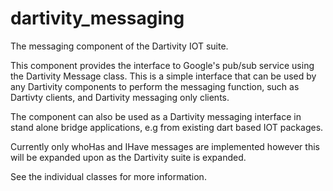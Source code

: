 # dartivity_messaging

The messaging component of the Dartivity IOT suite.

This component provides the interface to Google's pub/sub service using the
Dartivity Message class. This is a simple interface that can be used by any
Dartivity components to perform the messaging function, such as Dartivty clients,
and Dartivity messaging only clients.

The component can also be used as a Dartivity messaging interface in stand
alone bridge applications, e.g from existing dart based IOT packages.

Currently only whoHas and IHave messages are implemented however this will be expanded upon
as the Dartivity suite is expanded.

See the individual classes for more information.